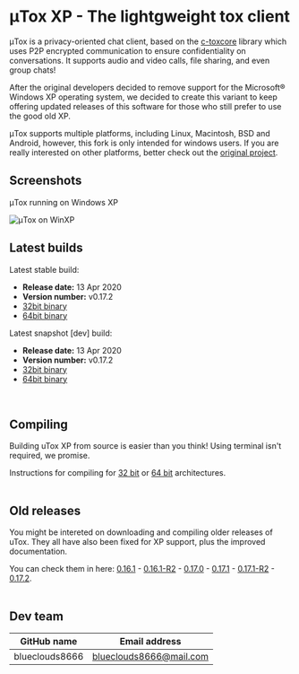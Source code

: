 # μTox XP - The lightgweight tox client

μTox is a privacy-oriented chat client, based on the [c-toxcore](https://github.com/TokTok/c-toxcore) library which uses P2P encrypted communication to ensure confidentiality on conversations. It supports audio and video calls, file sharing, and even group chats!

After the original developers decided to remove support for the Microsoft® Windows XP operating system, we decided to create this variant to keep offering updated releases of this software for those who still prefer to use the good old XP. 

μTox supports multiple platforms, including Linux, Macintosh, BSD and Android, however, this fork is only intended for windows users. If you are really interested on other platforms, better check out the [original project](https://github.com/uTox/uTox).

## Screenshots

μTox running on Windows XP

![μTox on WinXP](https://github.com/blueclouds8666/uTox_XP/raw/files/screenshot.png "μTox running on Windows XP")

## Latest builds

Latest stable build:
- **Release date:**  13 Apr 2020
- **Version number:**  v0.17.2
- [32bit binary](https://github.com/blueclouds8666/uTox_XP/raw/files/binaries/0.17.2/utox-i686.exe)
- [64bit binary](https://github.com/blueclouds8666/uTox_XP/raw/files/binaries/0.17.2/utox-AMD64.exe)

Latest snapshot [dev] build:
- **Release date:**  13 Apr 2020
- **Version number:**  v0.17.2
- [32bit binary](https://github.com/blueclouds8666/uTox_XP/raw/files/binaries/0.17.2/utox-i686.exe)
- [64bit binary](https://github.com/blueclouds8666/uTox_XP/raw/files/binaries/0.17.2/utox-AMD64.exe)
<br />

## Compiling

Building uTox XP from source is easier than you think! Using terminal isn't required, we promise.

Instructions for compiling for [32 bit](https://github.com/blueclouds8666/uTox_XP/blob/develop/COMPILE32.md) or [64 bit](https://github.com/blueclouds8666/uTox_XP/blob/develop/COMPILE64.md) architectures.
<br />
<br />

## Old releases

You might be intereted on downloading and compiling older releases of uTox. They all have also been fixed for XP support, plus the improved documentation.

You can check them in here: [0.16.1](https://github.com/blueclouds8666/uTox_XP/tree/legacy-0.16.1) - [0.16.1-R2](https://github.com/blueclouds8666/uTox_XP/tree/oldtoxcore) - [0.17.0](https://github.com/blueclouds8666/uTox_XP/tree/legacy-0.17.0) - [0.17.1](https://github.com/blueclouds8666/uTox_XP/tree/legacy-0.17.1) - [0.17.1-R2](https://github.com/blueclouds8666/uTox_XP/tree/official-last) - [0.17.2](https://github.com/blueclouds8666/uTox_XP/tree/legacy-0.17.2).
<br />
<br />

## Dev team

GitHub name | Email address
--- | ---
blueclouds8666 | blueclouds8666@mail.com 

<br />
 